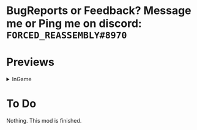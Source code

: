 # BugReports or Feedback? Message me or Ping me on discord: `FORCED_REASSEMBLY#8970` 

# Previews

<details>
  <summary>InGame</summary>

![](https://cdn.discordapp.com/attachments/762106361236291595/1141077216793473147/image.png)

</details>

</details>

# To Do

Nothing. This mod is finished.